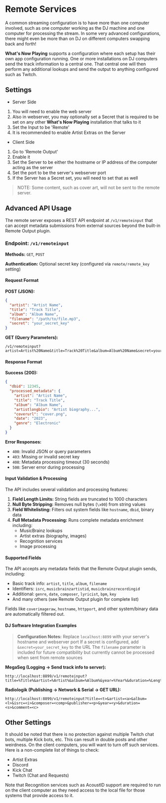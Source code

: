 # Remote Services

A common streaming configuration is to have more than one computer
involved, such as one computer working as the DJ machine and one computer
for processing the stream.  In some very advanced configurations, there
might even be more than on DJ on different computers swapping back and
forth!

**What's Now Playing** supports a configuration where each setup has
their own app configuration running.  One or more installations on
DJ computers send the track information to a central one.  That
central one will then perform any additional lookups and send the
output to anything configured such as Twitch.

## Settings

* Server Side

1. You will need to enable the web server
2. Also in webserver, you may optionally set a Secret that is required to be set on any
   other **What's Now Playing** installation that talks to it
3. Set the Input to be 'Remote'
4. It is recommended to enable Artist Extras on the Server

* Client Side

1. Go to 'Remote Output'
2. Enable it
3. Set the Server to be either the hostname or IP address of the computer
   acting as the server
4. Set the port to be the server's webserver port
5. If the Server has a Secret set, you will need to set that as well

> NOTE: Some content, such as cover art, will not be sent to the remote server.

## Advanced API Usage

The remote server exposes a REST API endpoint at `/v1/remoteinput` that can
accept metadata submissions from external sources beyond the built-in Remote Output plugin.

### Endpoint: `/v1/remoteinput`

**Methods:** `GET`, `POST`

**Authentication:** Optional secret key (configured via `remote/remote_key` setting)

#### Request Format

**POST (JSON):**

```json
{
  "artist": "Artist Name",
  "title": "Track Title",
  "album": "Album Name",
  "filename": "/path/to/file.mp3",
  "secret": "your_secret_key"
}
```

**GET (Query Parameters):**

```
/v1/remoteinput?artist=Artist%20Name&title=Track%20Title&album=Album%20Name&secret=your_secret_key
```

#### Response Format

**Success (200):**

```json
{
  "dbid": 12345,
  "processed_metadata": {
    "artist": "Artist Name",
    "title": "Track Title",
    "album": "Album Name",
    "artistlongbio": "Artist biography...",
    "coverurl": "cover.png",
    "date": "2023",
    "genre": "Electronic"
  }
}
```

**Error Responses:**

* `400`: Invalid JSON or query parameters
* `403`: Missing or invalid secret key
* `408`: Metadata processing timeout (30 seconds)
* `500`: Server error during processing

#### Input Validation & Processing

The API includes several validation and processing features:

1. **Field Length Limits:** String fields are truncated to 1000 characters
2. **Null Byte Stripping:** Removes null bytes (`\x00`) from string values
3. **Field Whitelisting:** Filters out system fields like `hostname`, `dbid`, binary data
4. **Full Metadata Processing:** Runs complete metadata enrichment including:
   * MusicBrainz lookups
   * Artist extras (biography, images)
   * Recognition services
   * Image processing

#### Supported Fields

The API accepts any metadata fields that the Remote Output plugin sends, including:

* Basic track info: `artist`, `title`, `album`, `filename`
* Identifiers: `isrc`, `musicbrainzartistid`, `musicbrainzrecordingid`
* Additional: `genre`, `date`, `composer`, `lyricist`, `bpm`, `key`
* And many others (see Remote Output plugin for complete list)

Fields like `coverimageraw`, `hostname`, `httpport`, and other system/binary data are automatically filtered out.

#### DJ Software Integration Examples

> **Configuration Notes:**
> Replace `localhost:8899` with your server's hostname and webserver port
> If a secret is configured, add `&secret=your_secret_key` to the URL
> The `filename` parameter is included for future compatibility but currently cannot be processed when sent from remote sources

**MegaSeg (Logging → Send track info to server):**

```url
http://localhost:8899/v1/remoteinput?title=%Title%&artist=%Artist%&album=%Album%&year=%Year%&duration=%LengthSeconds%&bpm=%BPM%&composer=%Composer%&lyricist=%Lyricist%&publisher=%Publisher%&filename=%Path%
```

**Radiologik (Publishing → Network & Serial → GET URL):**

```url
http://localhost:8899/v1/remoteinput?title=<t>&artist=<a>&album=<l>&isrc=<i>&composer=<comp>&publisher=<p>&year=<y>&duration=<s>&comment=<c>
```

## Other Settings

It should be noted that there is no protection against multiple Twitch chat bots,
multiple Kick bots, etc.  This can result in double posts and other weirdness.
On the client computers, you will want to turn off such services.  Here is a
non-complete list of things to check:

* Artist Extras
* Discord
* Kick Chat
* Twitch (Chat and Requests)

Note that Recognition services such as AcoustID support are required to run
on the client computer as they need access to the local file for those systems
that provide access to it.
